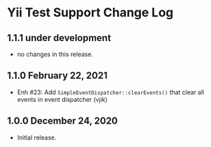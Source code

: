 # Yii Test Support Change Log


## 1.1.1 under development

- no changes in this release.

## 1.1.0 February 22, 2021

- Enh #23: Add `SimpleEventDispatcher::clearEvents()` that clear all events in event dispatcher (vjik)

## 1.0.0 December 24, 2020

- Initial release.

